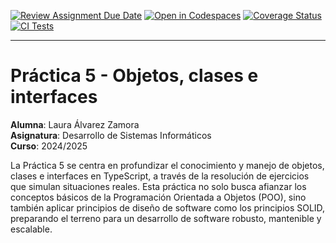 [![Review Assignment Due Date](https://classroom.github.com/assets/deadline-readme-button-22041afd0340ce965d47ae6ef1cefeee28c7c493a6346c4f15d667ab976d596c.svg)](https://classroom.github.com/a/FTPDI46d)
[![Open in Codespaces](https://classroom.github.com/assets/launch-codespace-2972f46106e565e64193e422d61a12cf1da4916b45550586e14ef0a7c637dd04.svg)](https://classroom.github.com/open-in-codespaces?assignment_repo_id=18344662)
[![Coverage Status](https://coveralls.io/repos/github/ULL-ESIT-INF-DSI-2425/prct05-objects-classes-interfaces-alu0101349824/badge.svg?branch=main)](https://coveralls.io/github/ULL-ESIT-INF-DSI-2425/prct05-objects-classes-interfaces-alu0101349824?branch=main)
[![CI Tests](https://github.com/ULL-ESIT-INF-DSI-2425/prct05-objects-classes-interfaces-alu0101349824/actions/workflows/ci.yml/badge.svg)](https://github.com/ULL-ESIT-INF-DSI-2425/prct05-objects-classes-interfaces-alu0101349824/actions/workflows/ci.yml)

---

# Práctica 5 - Objetos, clases e interfaces

**Alumna**: Laura Álvarez Zamora <br>
**Asignatura**: Desarrollo de Sistemas Informáticos <br>
**Curso**: 2024/2025 <br>

La Práctica 5 se centra en profundizar el conocimiento y manejo de objetos, clases e interfaces en TypeScript, a través de la resolución de ejercicios que simulan situaciones reales. Esta práctica no solo busca afianzar los conceptos básicos de la Programación Orientada a Objetos (POO), sino también aplicar principios de diseño de software como los principios SOLID, preparando el terreno para un desarrollo de software robusto, mantenible y escalable.
